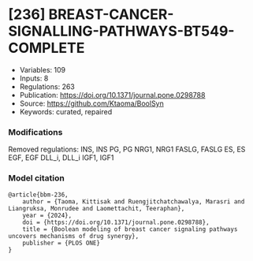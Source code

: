 # \[236\] BREAST-CANCER-SIGNALLING-PATHWAYS-BT549-COMPLETE

 - Variables: 109
 - Inputs: 8
 - Regulations: 263
 - Publication: https://doi.org/10.1371/journal.pone.0298788
 - Source: https://github.com/Ktaoma/BoolSyn
 - Keywords: curated, repaired


### Modifications

Removed regulations:
INS, INS
PG, PG
NRG1, NRG1
FASLG, FASLG
ES, ES
EGF, EGF
DLL_i, DLL_i
IGF1, IGF1


### Model citation

```
@article{bbm-236,
	author = {Taoma, Kittisak and Ruengjitchatchawalya, Marasri and Liangruksa, Monrudee and Laomettachit, Teeraphan},
	year = {2024},
	doi = {https://doi.org/10.1371/journal.pone.0298788},
	title = {Boolean modeling of breast cancer signaling pathways uncovers mechanisms of drug synergy},
	publisher = {PLOS ONE}
}


```

